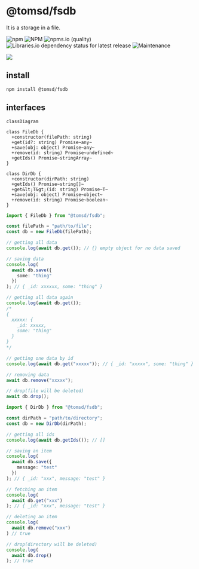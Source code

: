 # @tomsd/fsdb

It is a storage in a file.

![npm](https://img.shields.io/npm/v/@tomsd/fsdb)
![NPM](https://img.shields.io/npm/l/@tomsd/fsdb)
![npms.io (quality)](https://img.shields.io/npms-io/quality-score/@tomsd/fsdb)
![Libraries.io dependency status for latest release](https://img.shields.io/librariesio/release/npm/@tomsd/fsdb)
![Maintenance](https://img.shields.io/maintenance/yes/2022)

[![](https://nodei.co/npm/@tomsd/fsdb.svg?mini=true)](https://www.npmjs.com/package/@tomsd/fsdb)

## install
``` shell
npm install @tomsd/fsdb
```

## interfaces
``` mermaid
classDiagram

class FileDb {
  +constructor(filePath: string)
  +get(id?: string) Promise~any~
  +save(obj: object) Promise~any~
  +remove(id: string) Promise~undefined~
  +getIds() Promise~stringArray~
}

class DirDb {
  +constructor(dirPath: string)
  +getIds() Promise~string[]~
  +get&lt;T&gt;(id: string) Promise~T~
  +save(obj: object) Promise~object~
  +remove(id: string) Promise~boolean~
}
```

``` typescript
import { FileDb } from "@tomsd/fsdb";

const filePath = "path/to/file";
const db = new FileDb(filePath);

// getting all data
console.log(await db.get()); // {} empty object for no data saved

// saving data
console.log(
  await db.save({
    some: "thing"
  })
); // { _id: xxxxxx, some: "thing" }

// getting all data again
console.log(await db.get());
/*
{
  xxxxx: {
    _id: xxxxx,
    some: "thing"
  }
}
*/

// getting one data by id
console.log(await db.get("xxxxx")); // { _id: "xxxxx", some: "thing" }

// removing data
await db.remove("xxxxx");

// drop(file will be deleted)
await db.drop();

```

``` typescript
import { DirDb } from "@tomsd/fsdb";

const dirPath = "path/to/directory";
const db = new DirDb(dirPath);

// getting all ids
console.log(await db.getIds()); // []

// saving an item
console.log(
  await db.save({
    message: "test"
  })
); // { _id: "xxx", message: "test" }

// fetching an item
console.log(
  await db.get("xxx")
); // { _id: "xxx", message: "test" }

// deleting an item
console.log(
  await db.remove("xxx")
) // true

// drop(directory will be deleted)
console.log(
  await db.drop()
); // true
```
